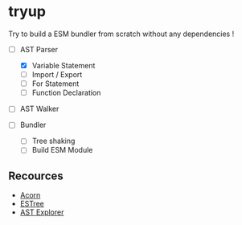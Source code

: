# tryup

Try to build a ESM bundler from scratch without any dependencies !

- [ ] AST Parser  
    - [x] Variable Statement
    - [ ] Import / Export
    - [ ] For Statement
    - [ ] Function Declaration

- [ ] AST Walker

- [ ] Bundler
    - [ ] Tree shaking
    - [ ] Build ESM Module

## Recources

- [Acorn](https://github.com/acornjs/acorn)
- [ESTree](https://github.com/estree/estree/blob/master/es2015.md#importdeclaration)
- [AST Explorer](https://astexplorer.net/)




